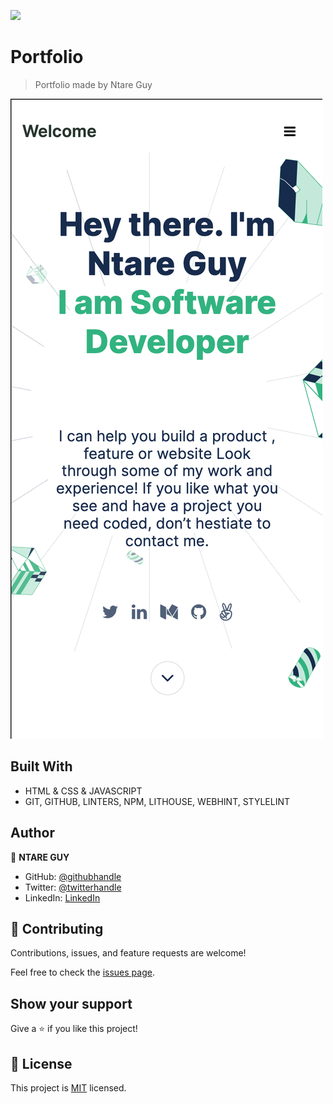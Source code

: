 ![](https://img.shields.io/badge/Microverse-blueviolet)

# Portfolio

> Portfolio made by Ntare Guy

![screenshot](./image/mobile.png)

## Built With

- HTML & CSS & JAVASCRIPT
- GIT, GITHUB, LINTERS, NPM, LITHOUSE, WEBHINT, STYLELINT

## Author

👤 **NTARE GUY**

- GitHub: [@githubhandle](https://github.com/41hulk)
- Twitter: [@twitterhandle](https://twitter.com/ntare_guy)
- LinkedIn: [LinkedIn](https://linkedin.com/in/ntare-guy)

## 🤝 Contributing

Contributions, issues, and feature requests are welcome!

Feel free to check the [issues page](../../issues/).

## Show your support

Give a ⭐️ if you like this project!

## 📝 License

This project is [MIT](./MIT.md) licensed.

